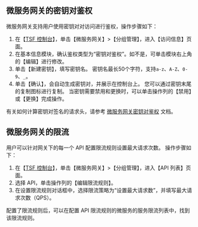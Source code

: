 ## 微服务网关的密钥对鉴权
微服务网关支持用户使用密钥对对访问进行鉴权，操作步骤如下：
1. 在【[TSF 控制台](https://console.cloud.tencent.com/tsf?rid=1)】，单击【微服务网关】>【分组管理】，进入【访问信息】页面。
2. 在基本信息模块，确认鉴权类型为“密钥对鉴权”。如不是，可单击模块右上角的【编辑】进行修改。
3. 单击【新建密钥】，填写密钥名。
	密钥名最长50个字符，支持`a-z`、`A-Z`、`0-9`、`_`。
4. 单击【确认】，会自动生成密钥对，并展示在控制台上。
您可以通过密钥末尾的复制图标进行复制。
当密钥需要禁用和更换时，可以单击操作列的【禁用】或【更换】完成操作。

有关如何计算密钥对签名的请求头，请参考 [微服务网关密钥对鉴权](https://cloud.tencent.com/document/product/649/41238) 文档。



## 微服务网关的限流
用户可以针对网关下的每一个 API 配置限流规则设置最大请求次数。
操作步骤如下：
1. 在【[TSF 控制台](https://console.cloud.tencent.com/tsf?rid=1)】，单击【微服务网关】>【分组管理】，进入【API 列表】页面。
2. 选择 API，单击操作列的【编辑限流规则】。
3. 在设置限流规则对话框中，选择限流策略为“设置最大请求数”，并填写最大请求次数（QPS）。

配置了限流规则后，可以在配置 API 限流规则的微服务的服务限流列表中，找到该限流规则。
